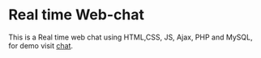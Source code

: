 # Real time Web-chat

This is a Real time web chat using HTML,CSS, JS, Ajax, PHP and MySQL,
for demo visit <a href=''>chat</a>.